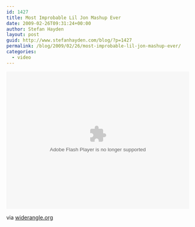 ```yaml
---
id: 1427
title: Most Improbable Lil Jon Mashup Ever
date: 2009-02-26T09:31:24+00:00
author: Stefan Hayden
layout: post
guid: http://www.stefanhayden.com/blog/?p=1427
permalink: /blog/2009/02/26/most-improbable-lil-jon-mashup-ever/
categories:
  - video
---
```

<object type="application/x-shockwave-flash" data="http://www.collegehumor.com/moogaloop/moogaloop.swf?clip_id=1892014&fullscreen=1" width="480" height="360" ><param name="allowfullscreen" value="true"/><param name="wmode" value="transparent"/><param name="AllowScriptAccess" value="true"/><param name="movie" quality="best" value="http://www.collegehumor.com/moogaloop/moogaloop.swf?clip_id=1892014&fullscreen=1"/><embed src="http://www.collegehumor.com/moogaloop/moogaloop.swf?clip_id=1892014&fullscreen=1" type="application/x-shockwave-flash" wmode="transparent"  width="480" height="360"  allowScriptAccess="always"></embed></object>

via <a href="http://widerangle.tumblr.com/post/81639616">widerangle.org</a>